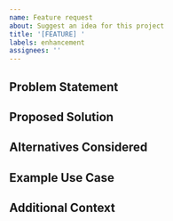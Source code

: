 ```yaml
---
name: Feature request
about: Suggest an idea for this project
title: '[FEATURE] '
labels: enhancement
assignees: ''
---
```


## Problem Statement
<!-- A clear description of the problem you're trying to solve -->

## Proposed Solution
<!-- A description of what you want to happen -->

## Alternatives Considered
<!-- Any alternative solutions or features you've considered -->

## Example Use Case
<!-- Provide an example of how this feature would be used -->

## Additional Context
<!-- Add any other context or screenshots about the feature request here -->
